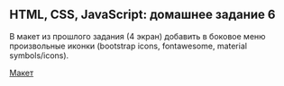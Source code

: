 ## HTML, CSS, JavaScript: домашнее задание 6

В макет из прошлого задания (4 экран) добавить в боковое меню произвольные иконки (bootstrap icons, fontawesome, material symbols/icons).

[Макет](https://www.figma.com/file/siI1IXw74fX9Q5c4NqJHPn/Untitled?type=design&node-id=0%3A1&mode=design&t=MiyGFGUF5xBDKgJI-1)